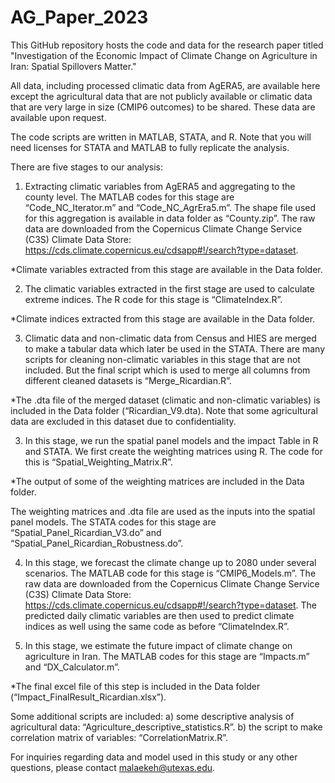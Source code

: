 # AG_Paper_2023
This GitHub repository hosts the code and data for the research paper titled "Investigation of the Economic Impact of Climate Change on Agriculture in Iran: Spatial Spillovers Matter."

All data, including processed climatic data from AgERA5, are available here except the agricultural data that are not publicly available or climatic data that are very large in size (CMIP6 outcomes) to be shared. These data are available upon request. 

The code scripts are written in MATLAB, STATA, and R. Note that you will need licenses for STATA and MATLAB to fully replicate the analysis. 

There are five stages to our analysis:

1. Extracting climatic variables from AgERA5 and aggregating to the county level. The MATLAB codes for this stage are “Code_NC_Iterator.m” and “Code_NC_AgrEra5.m”. The shape file used for this aggregation is available in data folder as “County.zip”. The raw data are downloaded from the Copernicus Climate Change Service (C3S) Climate Data Store: https://cds.climate.copernicus.eu/cdsapp#!/search?type=dataset. 

*Climate variables extracted from this stage are available in the Data folder. 

2.  The climatic variables extracted in the first stage are used to calculate extreme indices. The R code for this stage is “ClimateIndex.R”. 

*Climate indices extracted from this stage are available in the Data folder.

3. Climatic data and non-climatic data from Census and HIES are merged to make a tabular data which later be used in the STATA. There are many scripts for cleaning non-climatic variables in this stage that are not included. But the final script which is used to merge all columns from different cleaned datasets is “Merge_Ricardian.R”.

*The .dta file of the merged dataset (climatic and non-climatic variables) is included in the Data folder (“Ricardian_V9.dta). Note that some agricultural data are excluded in this dataset due to confidentiality.

3. In this stage, we run the spatial panel models and the impact Table in R and STATA. We first create the weighting matrices using R. The code for this is “Spatial_Weighting_Matrix.R”. 

*The output of some of the weighting matrices are included in the Data folder. 

The weighting matrices and .dta file are used as the inputs into the spatial panel models. The STATA codes for this stage are “Spatial_Panel_Ricardian_V3.do” and “Spatial_Panel_Ricardian_Robustness.do”.

4. In this stage, we forecast the climate change up to 2080 under several scenarios. The MATLAB code for this stage is “CMIP6_Models.m”. The raw data are downloaded from the Copernicus Climate Change Service (C3S) Climate Data Store: https://cds.climate.copernicus.eu/cdsapp#!/search?type=dataset. The predicted daily climatic variables are then used to predict climate indices as well using the same code as before “ClimateIndex.R”.

5. In this stage, we estimate the future impact of climate change on agriculture in Iran. The MATLAB codes for this stage are “Impacts.m” and “DX_Calculator.m”. 

*The final excel file of this step is included in the Data folder (“Impact_FinalResult_Ricardian.xlsx”).

Some additional scripts are included:
a) some descriptive analysis of agricultural data: “Agriculture_descriptive_statistics.R”.
b) the script to make correlation matrix of variables: “CorrelationMatrix.R”.

For inquiries regarding data and model used in this study or any other questions, please contact malaekeh@utexas.edu. 
